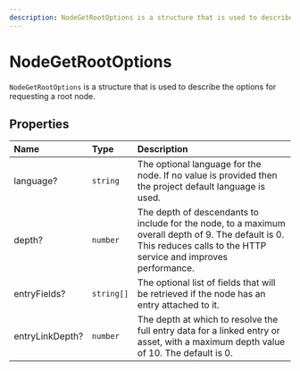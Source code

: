 ```yaml
---
description: NodeGetRootOptions is a structure that is used to describe the options for requesting a root node.
---
```


# NodeGetRootOptions

`NodeGetRootOptions` is a structure that is used to describe the options for requesting a root node.

## Properties

| Name | Type | Description |
| :--- | :--- | :---------- |
| language? | `string` | The optional language for the node. If no value is provided then the project default language is used. |
| depth? | `number` | The depth of descendants to include for the node, to a maximum overall depth of 9. The default is 0. This reduces calls to the HTTP service and improves performance. |
| entryFields? | `string[]` | The optional list of fields that will be retrieved if the node has an entry attached to it. |
| entryLinkDepth? | `number` |The depth at which to resolve the full entry data for a linked entry or asset, with a maximum depth value of 10. The default is 0. |
